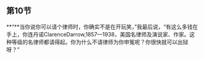 ## 第10节

**“**当你说你可以请个律师时，你确实不是在开玩笑，”我最后说，“有这么多钱在手上，你连丹诺ClarenceDarrow,1857—1938，美国名律师及演说家、作家。这种等级的名律师都请得起。你为什么不请律师为你申冤呢？你很快就可以出狱呀？”